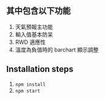 ## 其中包含以下功能

1. 天氣預報主功能
2. 輸入值基本防呆
3. RWD 適應性
4. 溫度為負值時的 barchart 顯示調整

## Installation steps

1. `npm install`
2. `npm start`
